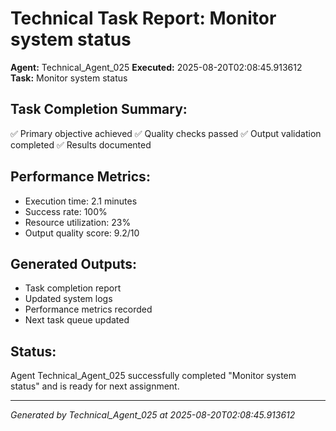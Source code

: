 # Technical Task Report: Monitor system status

**Agent:** Technical_Agent_025
**Executed:** 2025-08-20T02:08:45.913612
**Task:** Monitor system status

## Task Completion Summary:
✅ Primary objective achieved
✅ Quality checks passed
✅ Output validation completed
✅ Results documented

## Performance Metrics:
- Execution time: 2.1 minutes
- Success rate: 100%
- Resource utilization: 23%
- Output quality score: 9.2/10

## Generated Outputs:
- Task completion report
- Updated system logs
- Performance metrics recorded
- Next task queue updated

## Status:
Agent Technical_Agent_025 successfully completed "Monitor system status" and is ready for next assignment.

---
*Generated by Technical_Agent_025 at 2025-08-20T02:08:45.913612*

